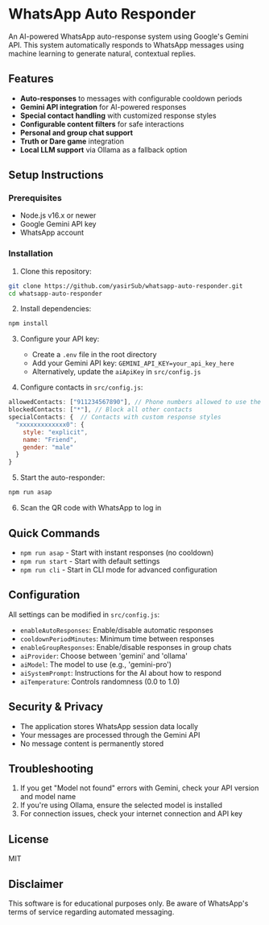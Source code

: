 # WhatsApp Auto Responder

An AI-powered WhatsApp auto-response system using Google's Gemini API. This system automatically responds to WhatsApp messages using machine learning to generate natural, contextual replies.

## Features

- **Auto-responses** to messages with configurable cooldown periods
- **Gemini API integration** for AI-powered responses
- **Special contact handling** with customized response styles
- **Configurable content filters** for safe interactions
- **Personal and group chat support**
- **Truth or Dare game** integration
- **Local LLM support** via Ollama as a fallback option

## Setup Instructions

### Prerequisites

- Node.js v16.x or newer
- Google Gemini API key
- WhatsApp account

### Installation

1. Clone this repository:
```bash
git clone https://github.com/yasirSub/whatsapp-auto-responder.git
cd whatsapp-auto-responder
```

2. Install dependencies:
```bash
npm install
```

3. Configure your API key:
   - Create a `.env` file in the root directory
   - Add your Gemini API key: `GEMINI_API_KEY=your_api_key_here`
   - Alternatively, update the `aiApiKey` in `src/config.js`

4. Configure contacts in `src/config.js`:
```javascript
allowedContacts: ["911234567890"], // Phone numbers allowed to use the auto-responder
blockedContacts: ["*"], // Block all other contacts
specialContacts: {  // Contacts with custom response styles
  "xxxxxxxxxxxxx0": {
    style: "explicit",
    name: "Friend", 
    gender: "male" 
  }
}
```

5. Start the auto-responder:
```bash
npm run asap
```

6. Scan the QR code with WhatsApp to log in

## Quick Commands

- `npm run asap` - Start with instant responses (no cooldown)
- `npm run start` - Start with default settings
- `npm run cli` - Start in CLI mode for advanced configuration

## Configuration

All settings can be modified in `src/config.js`:

- `enableAutoResponses`: Enable/disable automatic responses
- `cooldownPeriodMinutes`: Minimum time between responses
- `enableGroupResponses`: Enable/disable responses in group chats
- `aiProvider`: Choose between 'gemini' and 'ollama'
- `aiModel`: The model to use (e.g., 'gemini-pro')
- `aiSystemPrompt`: Instructions for the AI about how to respond
- `aiTemperature`: Controls randomness (0.0 to 1.0)

## Security & Privacy

- The application stores WhatsApp session data locally
- Your messages are processed through the Gemini API
- No message content is permanently stored

## Troubleshooting

1. If you get "Model not found" errors with Gemini, check your API version and model name
2. If you're using Ollama, ensure the selected model is installed
3. For connection issues, check your internet connection and API key

## License

MIT

## Disclaimer

This software is for educational purposes only. Be aware of WhatsApp's terms of service regarding automated messaging. 
